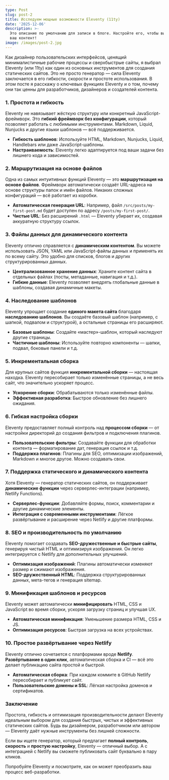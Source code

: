```yaml
---
type: Post
slug: post-2
title: Исследуем мощные возможности Eleventy (11ty)
date: '2025-12-06'
description: >-
  Это описание по умолчанию для записи в блоге. Настройте его, чтобы выделить
  ваш контент!
image: /images/post-2.jpg
---
```


Как дизайнер пользовательских интерфейсов, ценящий минималистичные рабочие процессы и сверхбыстрые сайты, я выбрал Eleventy (или 11ty) как один из основных инструментов для создания статических сайтов. Это не просто генератор — сила Eleventy заключается в его гибкости, скорости и простоте использования. В этом посте я расскажу о ключевых функциях Eleventy и о том, почему они так ценны для разработчиков, дизайнеров и создателей контента.

### 1. Простота и гибкость
Eleventy не навязывает жёсткую структуру или конкретный JavaScript-фреймворк. Это **гибкий фреймворк без конфигурации**, который позволяет работать с любимыми инструментами. Markdown, Liquid, Nunjucks и другие языки шаблонов — всё поддерживается.

<!--more-->

- **Гибкость шаблонов**: Используйте HTML, Markdown, Nunjucks, Liquid, Handlebars или даже JavaScript-шаблоны.
- **Настраиваемость**: Eleventy легко адаптируется под ваши задачи без лишнего кода и зависимостей.

### 2. Маршрутизация на основе файлов
Одна из самых интуитивных функций Eleventy — это **маршрутизация на основе файлов**. Фреймворк автоматически создаёт URL-адреса на основе структуры папок и имён файлов. Никаких сложных конфигураций — всё работает из коробки.

- **Автоматическая генерация URL**: Например, файл `/src/posts/my-first-post.md` будет доступен по адресу `/posts/my-first-post/`.
- **Чистые URL**: Без расширений `.html` — Eleventy убирает их, создавая аккуратную структуру ссылок.

### 3. Файлы данных для динамического контента
Eleventy отлично справляется с **динамическим контентом**. Вы можете использовать JSON, YAML или JavaScript-файлы данных и применять их по всему сайту. Это удобно для списков, блогов и других структурированных данных.

- **Централизованное хранение данных**: Храните контент сайта в отдельных файлах (посты, метаданные, навигация и т.д.).
- **Гибкие данные**: Eleventy позволяет внедрять глобальные данные в шаблоны, создавая динамичные макеты.

### 4. Наследование шаблонов
Eleventy упрощает создание **единого макета сайта** благодаря **наследованию шаблонов**. Вы создаёте базовый шаблон (например, с шапкой, подвалом и структурой), а остальные страницы его расширяют.

- **Базовые шаблоны**: Создайте «мастер»-шаблон, который наследуют другие страницы.
- **Частичные шаблоны**: Используйте повторно компоненты — шапки, подвал, боковые панели и т.д.

### 5. Инкрементальная сборка
Для крупных сайтов функция **инкрементальной сборки** — настоящая находка. Eleventy пересобирает только изменённые страницы, а не весь сайт, что значительно ускоряет процесс.

- **Ускорение сборки**: Обрабатываются только изменённые файлы.
- **Эффективная разработка**: Быстрое обновление без лишнего ожидания.

### 6. Гибкая настройка сборки
Eleventy предоставляет полный контроль над **процессом сборки** — от настройки директорий до создания фильтров и подключения плагинов.

- **Пользовательские фильтры**: Создавайте функции для обработки контента — форматирование дат, генерация ссылок и т.д.
- **Поддержка плагинов**: Плагины для SEO, оптимизации изображений, Markdown и многое другое. Можно создавать свои.

### 7. Поддержка статического и динамического контента
Хотя Eleventy — генератор статических сайтов, он поддерживает **динамические функции** через серверлес-интеграции (например, Netlify Functions).

- **Серверлес-функции**: Добавляйте формы, поиск, комментарии и другие динамические элементы.
- **Интеграция с современными инструментами**: Лёгкое развёртывание и расширение через Netlify и другие платформы.

### 8. SEO и производительность по умолчанию
Eleventy помогает создавать **SEO-дружественные и быстрые сайты**, генерируя чистый HTML и оптимизируя изображения. Он легко интегрируется с Netlify для дополнительных улучшений.

- **Оптимизация изображений**: Плагины автоматически изменяют размер и сжимают изображения.
- **SEO-дружественный HTML**: Поддержка структурированных данных, мета-тегов и генерация sitemap.

### 9. Минификация шаблонов и ресурсов
Eleventy может автоматически **минифицировать** HTML, CSS и JavaScript во время сборки, ускоряя загрузку страниц и улучшая UX.

- **Автоматическая минификация**: Уменьшение размера HTML, CSS и JS.
- **Оптимизация ресурсов**: Быстрая загрузка на всех устройствах.

### 10. Простое развёртывание через Netlify
Eleventy отлично сочетается с платформами вроде **Netlify**. **Развёртывание в один клик**, автоматическая сборка и CI — всё это делает публикацию сайта простой и быстрой.

- **Автоматическая сборка**: При каждом коммите в GitHub Netlify пересобирает и публикует сайт.
- **Пользовательские домены и SSL**: Лёгкая настройка доменов и сертификатов.

### Заключение
Простота, гибкость и оптимизация производительности делают Eleventy идеальным выбором для создания быстрых, чистых и эффективных статических сайтов. Будь вы дизайнером, разработчиком или автором — Eleventy даёт нужные инструменты без лишней сложности.

Если вы ищете генератор, который предлагает **полный контроль**, **скорость** и **простую настройку**, Eleventy — отличный выбор. А с интеграцией с Netlify вы сможете публиковать сайт буквально в пару кликов.

Попробуйте Eleventy и посмотрите, как он может преобразить ваш процесс веб-разработки.
